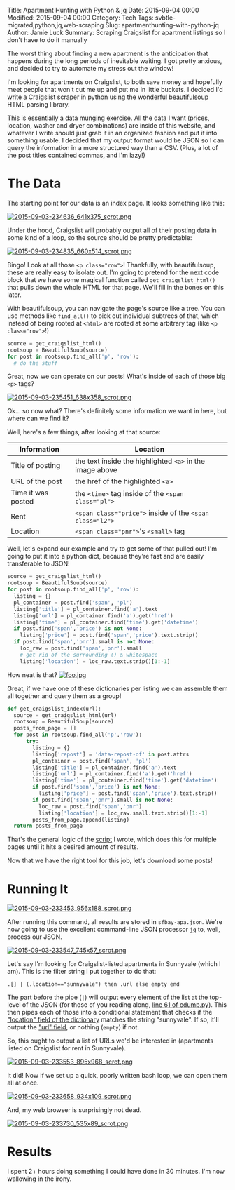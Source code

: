 Title: Apartment Hunting with Python & jq
Date: 2015-09-04 00:00
Modified: 2015-09-04 00:00
Category: Tech
Tags: svbtle-migrated,python,jq,web-scraping
Slug: apartmenthunting-with-python-jq
Author: Jamie Luck
Summary: Scraping Craigslist for apartment listings so I don't have to do it manually

The worst thing about finding a new apartment is the anticipation that happens during the long periods of inevitable waiting. I got pretty anxious, and decided to try to automate my stress out the window!

I'm looking for apartments on Craigslist, to both save money and hopefully meet people that won't cut me up and put me in little buckets. I decided I'd write a Craigslist scraper in python using the wonderful [beautifulsoup](http://www.crummy.com/software/BeautifulSoup/) HTML parsing library.

This is essentially a data munging exercise. All the data I want (prices, location, washer and dryer combinations) are inside of this website, and whatever I write should just grab it in an organized fashion and put it into something usable. I decided that my output format would be JSON so I can query the information in a more structured way than a CSV. (Plus, a lot of the post titles contained commas, and I'm lazy!)

# The Data

The starting point for our data is an index page. It looks something like this:

[![2015-09-03-234636_641x375_scrot.png](https://svbtleusercontent.com/nbrqnqghdquwkw_small.png)](https://svbtleusercontent.com/nbrqnqghdquwkw.png)

Under the hood, Craigslist will probably output all of their posting data in some kind of a loop, so the source should be pretty predictable:

[![2015-09-03-234835_660x514_scrot.png](https://svbtleusercontent.com/28oyflgb3xiyjg_small.png)](https://svbtleusercontent.com/28oyflgb3xiyjg.png)

Bingo! Look at all those `<p class="row">`! Thankfully, with beautifulsoup, these are really easy to isolate out. I'm going to pretend for the next code block that we have some magical function called `get_craigslist_html()` that pulls down the whole HTML for that page. We'll fill in the bones on this later.

With beautifulsoup, you can navigate the page's source like a tree. You can use methods like `find_all()` to pick out individual subtrees of that, which instead of being rooted at `<html>` are rooted at some arbitrary tag (like `<p class="row">`!)

```python
source = get_craigslist_html()
rootsoup = BeautifulSoup(source)
for post in rootsoup.find_all('p', 'row'):
  # do the stuff
```

Great, now we can operate on our posts! What's inside of each of those big `<p>` tags?

[![2015-09-03-235451_638x358_scrot.png](https://svbtleusercontent.com/hxkzwj7nsmgtqa_small.png)](https://svbtleusercontent.com/hxkzwj7nsmgtqa.png)

Ok... so now what? There's definitely some information we want in here, but where can we find it?

Well, here's a few things, after looking at that source:

| Information | Location |
| ----- | ------ |
| Title of posting | the text inside the highlighted `<a>` in the image above |
| URL of the post | the href of the highlighted `<a>` |
| Time it was posted | the `<time>` tag inside of the `<span class="pl">` |
| Rent | `<span class="price">` inside of the `<span class="l2">` |
| Location | `<span class="pnr">`'s `<small>` tag |

Well, let's expand our example and try to get some of that pulled out! I'm going to put it into a python dict, because they're fast and are easily transferable to JSON!

```python
source = get_craigslist_html()
rootsoup = BeautifulSoup(source)
for post in rootsoup.find_all('p', 'row'):
  listing = {}
  pl_container = post.find('span', 'pl')
  listing['title'] = pl_container.find('a').text
  listing['url'] = pl_container.find('a').get('href')
  listing['time'] = pl_container.find('time').get('datetime')
  if post.find('span','price') is not None:
    listing['price'] = post.find('span','price').text.strip()
  if post.find('span','pnr').small is not None:
    loc_raw = post.find('span','pnr').small
    # get rid of the surrounding () & whitespace
    listing['location'] = loc_raw.text.strip()[1:-1]
```

How neat is that?
[![foo.jpg](https://svbtleusercontent.com/6zjkuzmkhjfwwg_small.jpg)](https://svbtleusercontent.com/6zjkuzmkhjfwwg.jpg)

Great, if we have one of these dictionaries per listing we can assemble them all together and query them as a group!

```python
def get_craigslist_index(url):
  source = get_craigslist_html(url)
  rootsoup = BeautifulSoup(source)
  posts_from_page = []
  for post in rootsoup.find_all('p','row'):
      try:
        listing = {}
        listing['repost'] = 'data-repost-of' in post.attrs
        pl_container = post.find('span', 'pl')
        listing['title'] = pl_container.find('a').text
        listing['url'] = pl_container.find('a').get('href')
        listing['time'] = pl_container.find('time').get('datetime')
        if post.find('span','price') is not None:
          listing['price'] = post.find('span','price').text.strip()
        if post.find('span','pnr').small is not None:
          loc_raw = post.find('span','pnr')
          listing['location'] = loc_raw.small.text.strip()[1:-1]
        posts_from_page.append(listing)
  return posts_from_page
```

That's the general logic of the [script](https://github.com/delucks/scripts/blob/master/cdump.py) I wrote, which does this for multiple pages until it hits a desired amount of results. 

Now that we have the right tool for this job, let's download some posts!

# Running It

[![2015-09-03-233453_956x188_scrot.png](https://svbtleusercontent.com/eemazwtikq8cg_small.png)](https://svbtleusercontent.com/eemazwtikq8cg.png)

After running this command, all results are stored in `sfbay-apa.json`. We're now going to use the excellent command-line JSON processor [`jq`](https://stedolan.github.io/jq/) to, well, process our JSON.

[![2015-09-03-233547_745x57_scrot.png](https://svbtleusercontent.com/qrljytwa2jorw_small.png)](https://svbtleusercontent.com/qrljytwa2jorw.png)

Let's say I'm looking for Craigslist-listed apartments in Sunnyvale (which I am). This is the filter string I put together to do that:

```
.[] | (.location=="sunnyvale") then .url else empty end
```

The part before the pipe (`|`) will output every element of the list at the top-level of the JSON (for those of you reading along, [line 61 of cdump.py](https://github.com/delucks/scripts/blob/master/cdump.py#L61)). This then pipes each of those into a conditional statement that checks if the ["location" field of the dictionary](https://github.com/delucks/scripts/blob/master/cdump.py#L34) matches the string "sunnyvale". If so, it'll output the ["url" field](https://github.com/delucks/scripts/blob/master/cdump.py#L28), or nothing (`empty`) if not. 

So, this ought to output a list of URLs we'd be interested in (apartments listed on Craigslist for rent in Sunnyvale). 

[![2015-09-03-233553_895x968_scrot.png](https://svbtleusercontent.com/2uk1eojgm2n8g_small.png)](https://svbtleusercontent.com/2uk1eojgm2n8g.png) 

It did! Now if we set up a quick, poorly written bash loop, we can open them all at once.

[![2015-09-03-233658_934x109_scrot.png](https://svbtleusercontent.com/ea1anpsxyr6pw_small.png)](https://svbtleusercontent.com/ea1anpsxyr6pw.png)

And, my web browser is surprisingly not dead.

[![2015-09-03-233730_535x89_scrot.png](https://svbtleusercontent.com/ytp4uqwrysxeg_small.png)](https://svbtleusercontent.com/ytp4uqwrysxeg.png)

# Results

I spent 2+ hours doing something I could have done in 30 minutes. I'm now wallowing in the irony. 
